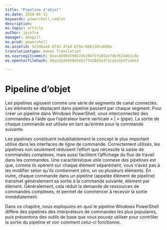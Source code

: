 ```yaml
---
title: "Pipeline d’objet"
ms.date: 2016-05-11
keywords: powershell,cmdlet
description: 
ms.topic: article
author: jpjofre
manager: dongill
ms.prod: powershell
ms.assetid: 523d8ae4-d743-47a4-b79a-806130ca688a
translationtype: Human Translation
ms.sourcegitcommit: 03ac4b90d299b316194f1fa932e7dbf62d4b1c8e
ms.openlocfilehash: 56aa32d40d8e5e61f5328d5a373ca5a1bd7ca6e3

---
```


# Pipeline d’objet
Les pipelines agissent comme une série de segments de canal connectés. Les éléments se déplaçant dans pipeline passent par chaque segment. Pour créer un pipeline dans Windows PowerShell, vous interconnectez des commandes à l’aide que l’opérateur barre verticale « | » (pipe). La sortie de chaque commande est utilisée en tant qu’entrée pour la commande suivante.

Les pipelines constituent indubitablement le concept le plus important utilisé dans les interfaces de ligne de commande. Correctement utilisés, les pipelines non seulement réduisent l’effort que nécessite la saisie de commandes complexes, mais aussi facilitent l’affichage du flux de travail dans les commandes. Une caractéristique utile connexe des pipelines est que, comme ils opèrent sur chaque élément séparément, vous n’avez pas à les modifier selon qu’ils contiennent zéro, un ou plusieurs éléments. En outre, chaque commande dans un pipeline (appelée élément de pipeline) transmet généralement sa sortie à la commande suivante, élément par élément. Généralement, cela réduit la demande de ressources de commandes complexes, et permet de commencer à recevoir la sortie immédiatement.

Dans ce chapitre, nous expliquons en quoi le pipeline Windows PowerShell diffère des pipelines des interpréteurs de commandes les plus populaires, puis présentons des outils de base que vous pouvez utiliser pour contrôler la sortie du pipeline et voir comment celui-ci fonctionne.




<!--HONumber=Jun16_HO4-->


